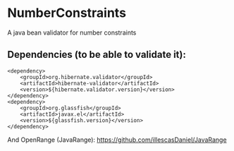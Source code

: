 # NumberConstraints
A java bean validator for number constraints

Dependencies (to be able to validate it):
--
```
<dependency>
	<groupId>org.hibernate.validator</groupId>
	<artifactId>hibernate-validator</artifactId>
	<version>${hibernate.validator.version}</version>
</dependency>
<dependency>
	<groupId>org.glassfish</groupId>
	<artifactId>javax.el</artifactId>
	<version>${glassfish.version}</version>
</dependency>
```

And OpenRange (JavaRange): https://github.com/illescasDaniel/JavaRange
